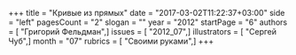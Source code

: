 +++
title = "Кривые из прямых"
date = "2017-03-02T11:22:37+03:00"
side = "left"
pagesCount = "2"
slogan = ""
year = "2012"
startPage = "6"
authors = [ "Григорий Фельдман",]
issues = [ "2012_07",]
illustrators = [ "Сергей Чуб",]
month = "07"
rubrics = [ "Своими руками",]
+++

